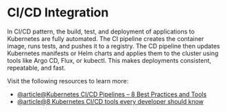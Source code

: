 # CI/CD Integration

In CI/CD pattern, the build, test, and deployment of applications to Kubernetes are fully automated. The CI pipeline creates the container image, runs tests, and pushes it to a registry. The CD pipeline then updates Kubernetes manifests or Helm charts and applies them to the cluster using tools like Argo CD, Flux, or kubectl. This makes deployments consistent, repeatable, and fast.

Visit the following resources to learn more:

- [@article@Kubernetes CI/CD Pipelines – 8 Best Practices and Tools](https://spacelift.io/blog/kubernetes-ci-cd)
- [@article@8 Kubernetes CI/CD tools every developer should know](https://octopus.com/devops/kubernetes-deployments/kubernetes-ci-cd-tools-for-developers/)
